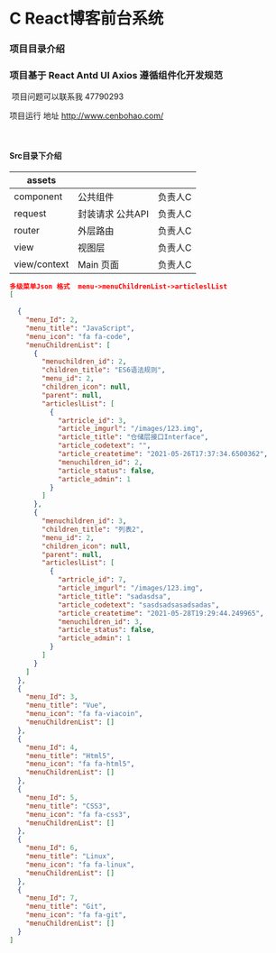 

# C React博客前台系统

### 项目目录介绍

### 		项目基于 React Antd  UI Axios  遵循组件化开发规范

​			项目问题可以联系我 47790293

项目运行 地址 http://www.cenbohao.com/

​		

#### 		Src目录下介绍

| assets       |                  |         |
| ------------ | ---------------- | ------- |
| component    | 公共组件         | 负责人C |
| request      | 封装请求 公共API | 负责人C |
| router       | 外层路由         | 负责人C |
| view         | 视图层           | 负责人C |
| view/context | Main 页面        | 负责人C |

```json
多级菜单Json 格式  menu->menuChildrenList->articleslList
[
  
  {
    "menu_Id": 2,
    "menu_title": "JavaScript",
    "menu_icon": "fa fa-code",
    "menuChildrenList": [
      {
        "menuchildren_id": 2,
        "children_title": "ES6语法规则",
        "menu_id": 2,
        "children_icon": null,
        "parent": null,
        "articleslList": [
          {
            "artricle_id": 3,
            "article_imgurl": "/images/123.img",
            "article_title": "仓储层接口Interface",
            "article_codetext": "",
            "article_createtime": "2021-05-26T17:37:34.6500362",
            "menuchildren_id": 2,
            "article_status": false,
            "article_admin": 1
          }
        ]
      },
      {
        "menuchildren_id": 3,
        "children_title": "列表2",
        "menu_id": 2,
        "children_icon": null,
        "parent": null,
        "articleslList": [
          {
            "artricle_id": 7,
            "article_imgurl": "/images/123.img",
            "article_title": "sadasdsa",
            "article_codetext": "sasdsadsasadsadas",
            "article_createtime": "2021-05-28T19:29:44.249965",
            "menuchildren_id": 3,
            "article_status": false,
            "article_admin": 1
          }
        ]
      }
    ]
  },
  {
    "menu_Id": 3,
    "menu_title": "Vue",
    "menu_icon": "fa fa-viacoin",
    "menuChildrenList": []
  },
  {
    "menu_Id": 4,
    "menu_title": "Html5",
    "menu_icon": "fa fa-html5",
    "menuChildrenList": []
  },
  {
    "menu_Id": 5,
    "menu_title": "CSS3",
    "menu_icon": "fa fa-css3",
    "menuChildrenList": []
  },
  {
    "menu_Id": 6,
    "menu_title": "Linux",
    "menu_icon": "fa fa-linux",
    "menuChildrenList": []
  },
  {
    "menu_Id": 7,
    "menu_title": "Git",
    "menu_icon": "fa fa-git",
    "menuChildrenList": []
  }
]
```
